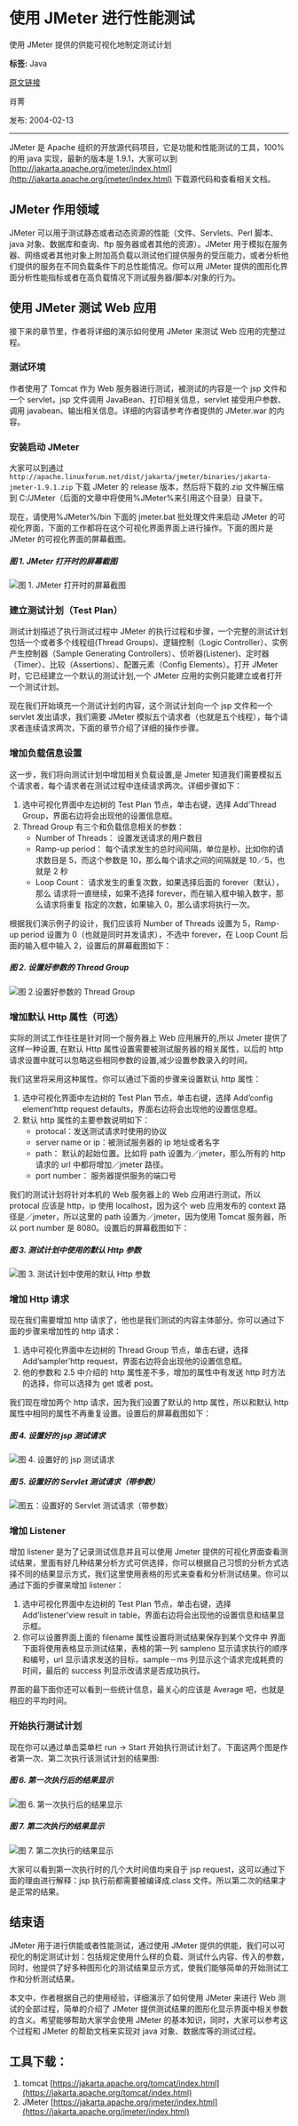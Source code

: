 # 使用 JMeter 进行性能测试
使用 JMeter 提供的供能可视化地制定测试计划

**标签:** Java

[原文链接](https://developer.ibm.com/zh/articles/l-jmeter/)

肖菁

发布: 2004-02-13

* * *

JMeter 是 Apache 组织的开放源代码项目，它是功能和性能测试的工具，100%的用 java 实现，最新的版本是 1.9.1，大家可以到 [http://jakarta.apache.org/jmeter/index.html](http://jakarta.apache.org/jmeter/index.html) 下载源代码和查看相关文档。

## JMeter 作用领域

JMeter 可以用于测试静态或者动态资源的性能（文件、Servlets、Perl 脚本、java 对象、数据库和查询、ftp 服务器或者其他的资源）。JMeter 用于模拟在服务器、网络或者其他对象上附加高负载以测试他们提供服务的受压能力，或者分析他们提供的服务在不同负载条件下的总性能情况。你可以用 JMeter 提供的图形化界面分析性能指标或者在高负载情况下测试服务器/脚本/对象的行为。

## 使用 JMeter 测试 Web 应用

接下来的章节里，作者将详细的演示如何使用 JMeter 来测试 Web 应用的完整过程。

### 测试环境

作者使用了 Tomcat 作为 Web 服务器进行测试，被测试的内容是一个 jsp 文件和一个 servlet，jsp 文件调用 JavaBean、打印相关信息，servlet 接受用户参数、调用 javabean、输出相关信息。详细的内容请参考作者提供的 JMeter.war 的内容。

### 安装启动 JMeter

大家可以到通过 `http://apache.linuxforum.net/dist/jakarta/jmeter/binaries/jakarta-jmeter-1.9.1.zip` 下载 JMeter 的 release 版本，然后将下载的.zip 文件解压缩到 C:/JMeter（后面的文章中将使用%JMeter%来引用这个目录）目录下。

现在，请使用%JMeter%/bin 下面的 jmeter.bat 批处理文件来启动 JMeter 的可视化界面，下面的工作都将在这个可视化界面界面上进行操作。下面的图片是 JMeter 的可视化界面的屏幕截图。

##### 图 1\. JMeter 打开时的屏幕截图

![图 1. JMeter 打开时的屏幕截图](../ibm_articles_img/l-jmeter_images_image001.png)

### 建立测试计划（Test Plan）

测试计划描述了执行测试过程中 JMeter 的执行过程和步骤，一个完整的测试计划包括一个或者多个线程组(Thread Groups)、逻辑控制（Logic Controller）、实例产生控制器（Sample Generating Controllers）、侦听器(Listener)、定时器（Timer）、比较（Assertions）、配置元素（Config Elements）。打开 JMeter 时，它已经建立一个默认的测试计划,一个 JMeter 应用的实例只能建立或者打开一个测试计划。

现在我们开始填充一个测试计划的内容，这个测试计划向一个 jsp 文件和一个 servlet 发出请求，我们需要 JMeter 模拟五个请求者（也就是五个线程），每个请求者连续请求两次，下面的章节介绍了详细的操作步骤。

### 增加负载信息设置

这一步，我们将向测试计划中增加相关负载设置,是 Jmeter 知道我们需要模拟五个请求者，每个请求者在测试过程中连续请求两次。详细步骤如下：

1. 选中可视化界面中左边树的 Test Plan 节点，单击右键，选择 Add’Thread Group，界面右边将会出现他的设置信息框。
2. Thread Group 有三个和负载信息相关的参数：
    - Number of Threads： 设置发送请求的用户数目
    - Ramp-up period： 每个请求发生的总时间间隔，单位是秒。比如你的请求数目是 5，而这个参数是 10，那么每个请求之间的间隔就是 10／5，也就是 2 秒
    - Loop Count： 请求发生的重复次数，如果选择后面的 forever（默认），那么 请求将一直继续，如果不选择 forever，而在输入框中输入数字，那么请求将重复 指定的次数，如果输入 0，那么请求将执行一次。

根据我们演示例子的设计，我们应该将 Number of Threads 设置为 5，Ramp-up period 设置为 0（也就是同时并发请求），不选中 forever，在 Loop Count 后面的输入框中输入 2，设置后的屏幕截图如下：

##### 图 2\. 设置好参数的 Thread Group

![图 2.设置好参数的 Thread Group](../ibm_articles_img/l-jmeter_images_image003.png)

### 增加默认 Http 属性（可选）

实际的测试工作往往是针对同一个服务器上 Web 应用展开的,所以 Jmeter 提供了这样一种设置, 在默认 Http 属性设置需要被测试服务器的相关属性，以后的 http 请求设置中就可以忽略这些相同参数的设置,减少设置参数录入的时间。

我们这里将采用这种属性。你可以通过下面的步骤来设置默认 http 属性：

1. 选中可视化界面中左边树的 Test Plan 节点，单击右键，选择 Add’config element’http request defaults，界面右边将会出现他的设置信息框。
2. 默认 http 属性的主要参数说明如下：
    - protocal：发送测试请求时使用的协议
    - server name or ip：被测试服务器的 ip 地址或者名字
    - path： 默认的起始位置。比如将 path 设置为／jmeter，那么所有的 http 请求的 url 中都将增加／jmeter 路径。
    - port number： 服务器提供服务的端口号

我们的测试计划将针对本机的 Web 服务器上的 Web 应用进行测试，所以 protocal 应该是 http，ip 使用 localhost，因为这个 web 应用发布的 context 路径是／jmeter，所以这里的 path 设置为／jmeter，因为使用 Tomcat 服务器，所以 port number 是 8080。设置后的屏幕截图如下：

##### 图 3\. 测试计划中使用的默认 Http 参数

![图 3. 测试计划中使用的默认 Http 参数](../ibm_articles_img/l-jmeter_images_image005.png)

### 增加 Http 请求

现在我们需要增加 http 请求了，他也是我们测试的内容主体部分。你可以通过下面的步骤来增加性的 http 请求：

1. 选中可视化界面中左边树的 Thread Group 节点，单击右键，选择 Add’sampler’http request，界面右边将会出现他的设置信息框。
2. 他的参数和 2.5 中介绍的 http 属性差不多，增加的属性中有发送 http 时方法的选择，你可以选择为 get 或者 post。

我们现在增加两个 http 请求，因为我们设置了默认的 http 属性，所以和默认 http 属性中相同的属性不再重复设置。设置后的屏幕截图如下：

##### 图 4\. 设置好的 jsp 测试请求

![图 4. 设置好的 jsp 测试请求](../ibm_articles_img/l-jmeter_images_image007.png)

##### 图 5\. 设置好的 Servlet 测试请求（带参数）

![图五：设置好的 Servlet 测试请求（带参数）](../ibm_articles_img/l-jmeter_images_image009.png)

### 增加 Listener

增加 listener 是为了记录测试信息并且可以使用 Jmeter 提供的可视化界面查看测试结果，里面有好几种结果分析方式可供选择，你可以根据自己习惯的分析方式选择不同的结果显示方式，我们这里使用表格的形式来查看和分析测试结果。你可以通过下面的步骤来增加 listener：

1. 选中可视化界面中左边树的 Test Plan 节点，单击右键，选择 Add’listener’view result in table，界面右边将会出现他的设置信息和结果显示框。
2. 你可以设置界面上面的 filename 属性设置将测试结果保存到某个文件中 界面下面将使用表格显示测试结果，表格的第一列 sampleno 显示请求执行的顺序和编号，url 显示请求发送的目标，sample－ms 列显示这个请求完成耗费的时间，最后的 success 列显示改请求是否成功执行。

界面的最下面你还可以看到一些统计信息，最关心的应该是 Average 吧，也就是相应的平均时间。

### 开始执行测试计划

现在你可以通过单击菜单栏 run -> Start 开始执行测试计划了。下面这两个图是作者第一次、第二次执行该测试计划的结果图:

##### 图 6\. 第一次执行后的结果显示

![图 6. 第一次执行后的结果显示](../ibm_articles_img/l-jmeter_images_image011.png)

##### 图 7\. 第二次执行的结果显示

![图 7. 第二次执行的结果显示 ](../ibm_articles_img/l-jmeter_images_image013.png)

大家可以看到第一次执行时的几个大时间值均来自于 jsp request，这可以通过下面的理由进行解释：jsp 执行前都需要被编译成.class 文件。所以第二次的结果才是正常的结果。

## 结束语

JMeter 用于进行供能或者性能测试，通过使用 JMeter 提供的供能，我们可以可视化的制定测试计划：包括规定使用什么样的负载、测试什么内容、传入的参数，同时，他提供了好多种图形化的测试结果显示方式，使我们能够简单的开始测试工作和分析测试结果。

本文中，作者根据自己的使用经验，详细演示了如何使用 JMeter 来进行 Web 测试的全部过程，简单的介绍了 JMeter 提供测试结果的图形化显示界面中相关参数的含义。希望能够帮助大家学会使用 JMeter 的基本知识，同时，大家可以参考这个过程和 JMeter 的帮助文档来实现对 java 对象、数据库等的测试过程。

## 工具下载：

1. tomcat [https://jakarta.apache.org/tomcat/index.html](https://jakarta.apache.org/tomcat/index.html)
2. JMeter [https://jakarta.apache.org/jmeter/index.html](https://jakarta.apache.org/jmeter/index.html)